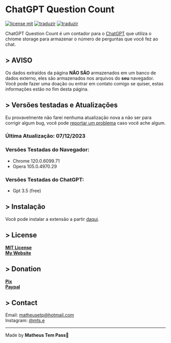 # ChatGPT Question Count<br>

[![license mit](https://img.shields.io/badge/license-MIT-green)](https://github.com/euMts/chatgpt_question_count/blob/main/LICENSE) [![traduzir](https://img.shields.io/badge/Traduzir-pt--BR-brightgreen)](https://github.com/euMts/chatgpt_question_count/blob/main/README_ptBR.md) [![traduzir](https://img.shields.io/badge/Translate-en--US-blue)](https://github.com/euMts/chatgpt_question_count/blob/main/README.md)<br>

ChatGPT Question Count é um contador para o [ChatGPT](https://chat.openai.com) que utiliza o chrome storage para armazenar o número de perguntas que você fez ao chat.<br>

## > AVISO<br>
Os dados extraídos da página **NÃO SÃO** armazenados em um banco de dados externo, eles são armazenados nos arquivos do **seu** navegador.<br>
Você pode fazer uma doação ou entrar em contato comigo se quiser, estas informações estão no fim desta página.<br>

## > Versões testadas e Atualizações<br>
Eu provavelmente não farei nenhuma atualização nova a não ser para corrigir algum bug, você pode [reportar um problema](https://github.com/euMts/chatgpt_question_count/issues) caso você ache algum.<br>

### Última Atualização: 07/12/2023

### Versões Testadas do Navegador:

- Chrome 120.0.6099.71<br>
- Opera 105.0.4970.29<br>

### Versões Testadas do ChatGPT:
- Gpt 3.5 (free)

## > Instalação<br>
Você pode instalar a extensão a partir [daqui]().<br>

## > License<br>
**[MIT License](LICENSE.md)**<br>
**[My Website](https://www.matheus-eduardo.com.br)**<br>

## > Donation<br>
**[Pix](https://nubank.com.br/pagar/1cppij/yQT2VfJJLq)**<br>
**[Paypal](https://www.paypal.com/donate/?business=9JLBAMGH5985E&no_recurring=0&item_name=Thank+you%21&currency_code=USD)**<br>

## > Contact<br>
Email: matheusetp@hotmail.com<br>
Instagram: [@mts.e](https://www.instagram.com/mts.e/)<br>

---

Made by **Matheus Tem Pass**👋